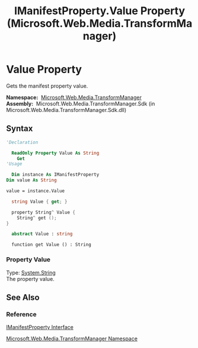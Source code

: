 ﻿---
title: IManifestProperty.Value Property (Microsoft.Web.Media.TransformManager)
TOCTitle: Value Property
ms:assetid: P:Microsoft.Web.Media.TransformManager.IManifestProperty.Value
ms:mtpsurl: https://msdn.microsoft.com/en-us/library/microsoft.web.media.transformmanager.imanifestproperty.value(v=VS.90)
ms:contentKeyID: 31477619
ms.date: 06/14/2012
mtps_version: v=VS.90
f1_keywords:
- Microsoft.Web.Media.TransformManager.IManifestProperty.get_Value
- Microsoft.Web.Media.TransformManager.IManifestProperty.Value
dev_langs:
- csharp
- jscript
- vb
- FSharp
- cpp
api_location:
- Microsoft.Web.Media.TransformManager.Sdk.dll
api_name:
- Microsoft.Web.Media.TransformManager.IManifestProperty.get_Value
- Microsoft.Web.Media.TransformManager.IManifestProperty.Value
api_type:
- Managed
topic_type:
- apiref
- kbSyntax
product_family_name: VS
ROBOTS: INDEX,FOLLOW
---

# Value Property

Gets the manifest property value.

**Namespace:**  [Microsoft.Web.Media.TransformManager](microsoft-web-media-transformmanager-namespace.md)  
**Assembly:**  Microsoft.Web.Media.TransformManager.Sdk (in Microsoft.Web.Media.TransformManager.Sdk.dll)

## Syntax

```vb
'Declaration

  ReadOnly Property Value As String
    Get
'Usage

  Dim instance As IManifestProperty
Dim value As String

value = instance.Value
```

```csharp
  string Value { get; }
```

```cpp
  property String^ Value {
    String^ get ();
}
```

``` fsharp
  abstract Value : string
```

```jscript
  function get Value () : String
```

### Property Value

Type: [System.String](https://msdn.microsoft.com/library/s1wwdcbf)  
The property value.  

## See Also

### Reference

[IManifestProperty Interface](imanifestproperty-interface-microsoft-web-media-transformmanager.md)

[Microsoft.Web.Media.TransformManager Namespace](microsoft-web-media-transformmanager-namespace.md)

